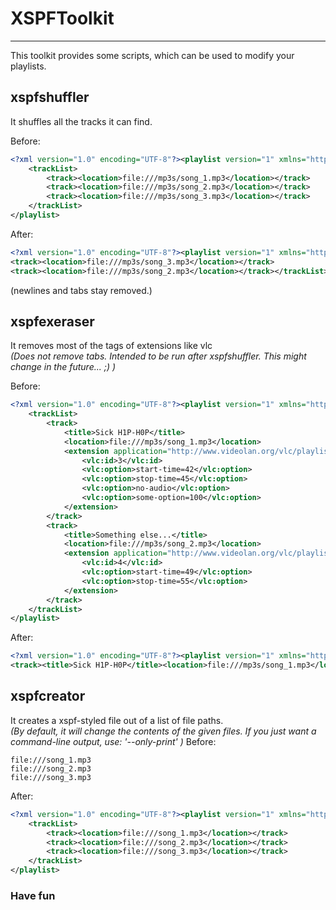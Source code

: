 # XSPFToolkit
* * *
This toolkit provides some scripts, which can be used to modify your playlists.

## xspfshuffler
It shuffles all the tracks it can find.

Before:  
```xml
<?xml version="1.0" encoding="UTF-8"?><playlist version="1" xmlns="http://xspf.org/ns/0/">
	<trackList>
		<track><location>file:///mp3s/song_1.mp3</location></track>
		<track><location>file:///mp3s/song_2.mp3</location></track>
		<track><location>file:///mp3s/song_3.mp3</location></track>
	</trackList>
</playlist>
```

After:  
```xml
<?xml version="1.0" encoding="UTF-8"?><playlist version="1" xmlns="http://xspf.org/ns/0/"><trackList><track><track><location>file:///mp3s/song_1.mp3</location></track>
<track><location>file:///mp3s/song_3.mp3</location></track>
<track><location>file:///mp3s/song_2.mp3</location></track></trackList></playlist>
```
(newlines and tabs stay removed.)

## xspfexeraser
It removes most of the tags of extensions like vlc  
*(Does not remove tabs. Intended to be run after xspfshuffler. This might change in the future... ;) )*

Before:  
```xml
<?xml version="1.0" encoding="UTF-8"?><playlist version="1" xmlns="http://xspf.org/ns/0/" xmlns:vlc="http://www.videolan.org/vlc/playlist/ns/0/">
	<trackList>
		<track>
			<title>Sick H1P-H0P</title>
			<location>file:///mp3s/song_1.mp3</location>
			<extension application="http://www.videolan.org/vlc/playlist/0">
				<vlc:id>3</vlc:id>
				<vlc:option>start-time=42</vlc:option>
				<vlc:option>stop-time=45</vlc:option>
				<vlc:option>no-audio</vlc:option>
				<vlc:option>some-option=100</vlc:option>
			</extension>
		</track>
		<track>
			<title>Something else...</title>
			<location>file:///mp3s/song_2.mp3</location>
			<extension application="http://www.videolan.org/vlc/playlist/0">
				<vlc:id>4</vlc:id>
				<vlc:option>start-time=49</vlc:option>
				<vlc:option>stop-time=55</vlc:option>
			</extension>
		</track>
	</trackList>
</playlist>
```

After:  
```xml
<?xml version="1.0" encoding="UTF-8"?><playlist version="1" xmlns="http://xspf.org/ns/0/"><trackList><track><track><title>Something else...</title><location>file:///mp3s/song_2.mp3</location></track>
<track><title>Sick H1P-H0P</title><location>file:///mp3s/song_1.mp3</location></track></trackList></playlist> 
```

## xspfcreator
It creates a xspf-styled file out of a list of file paths.  
*(By default, it will change the contents of the given files. If you just want a command-line output, use: '--only-print' )*
Before:  
```
file:///song_1.mp3
file:///song_2.mp3
file:///song_3.mp3
```

After:  
```xml
<?xml version="1.0" encoding="UTF-8"?><playlist version="1" xmlns="http://xspf.org/ns/0/">
	<trackList>
		<track><location>file:///song_1.mp3</location></track>
		<track><location>file:///song_2.mp3</location></track>
		<track><location>file:///song_3.mp3</location></track>
	</trackList>
</playlist>
```

### Have fun
